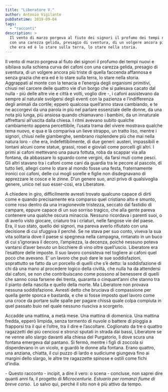 ```yaml
---
title: "Liberatore V."
author: Antonio Vigilante
pubDatetime: 2019-09-04
tags: 
  - "racconti"
description: >
  Il vento di marzo porgeva al fiuto dei signori il profumo dei tempi nuovi e sibilava sulla schiena curva dei cafoni 
  con una carezza gelida, presagio di sventura, di un volgere ancora più triste di quella faccenda affannosa e senza grazia
  che era ed è lo stare sulla terra, lo stare nella storia. 
---
```


Il vento di marzo porgeva al fiuto dei signori il profumo dei tempi nuovi e sibilava sulla schiena curva dei cafoni con una carezza gelida, presagio di sventura, di un volgere ancora più triste di quella faccenda affannosa e senza grazia che era ed è lo stare sulla terra, lo stare nella storia. Aggrappati al monte con la tenacia e l’energia degli organismi primitivi, chiusi nel carcere delle quattro vie d’un borgo che si palesava cacato dal nulla - più delle altre vie e città e volti, voglio dire -, i cafoni assistevano da sempre al naturale svolgersi degli eventi con la pazienza e l’indifferenza degli animali da cortile; epperò qualcosa quell’anno stava cambiando, e te ne accorgevi da una parola in più nel parlare essenziale delle donne, da una nota più lunga, più ansiosa quando chiamavano i bambini, da un innaturale affrettarsi all’uscita dalla chiesa. I ritmi avevano subito qualche cambiamento appena percettibile, l’usata trama del vivere mostrava qualche tema nuovo, e qua e là compariva un lieve strappo, un tratto liso, mentre i signori, chiusi nelle giamberghe, sembrano risplendere più che mai nella natura loro - che era, indefettibilmente, di due generi: austeri, impassibili e lontani alcuni come statue, grassi, rosei e gioviali come porcelli gli altri. I primi ai cafoni mettevano una paura fottuta, roba da scappar via alla fontana, da abbassare lo sguardo come vergini, da farsi muti come pesci. Gli altri stavano tra i cafoni come cani da guardia tra le pecore al pascolo, di tutto lieti, allegri come lo stare al mondo fosse una festa, fraternamente ironici coi cafoni, delle cui mogli sorelle e figlie non disdegnavano di apprezzare le cosce e le zinne. D’un genere suo, anzi privo di qualsivoglia genere, unico nel suo esser-così, era Liberatore.  
  
A chiedere in giro, difficilmente avresti trovato qualcuno capace di dirti come e quando precisamente era comparso quel cristiano alto e smunto, come roso dentro da una irragionevole tristezza, seccato dal fastidio di campare, eppure capace di un suo sorriso tragico, che alla gente pareva contenere una qualche oscura minaccia. Nessuno ricordava i parenti suoi, o di averlo visto giocare, criaturo tra i criaturi, nelle fangose vie del paese. Era, il suo stato, quello dei signori, ma pareva averlo rifiutato con una decisione di cui sfuggiva il perché. Se ne stava per suo conto, viveva la sua vita solitaria dove il paese si spegneva nella campagna, rintanato in un buco di cui s’ignorava il decoro, l’ampiezza, la decenza, poiché nessuno poteva vantarsi d’aver bevuto un bicchiere di vino oltre quell’uscio. Liberatore era l’esattore delle imposte. Il suo lavoro consisteva nel togliere ai cafoni quel poco che avevano. E’ un lavoro che può dare le sue soddisfazioni, soprattutto se fatto da un porcello di quelli che s’è detto: la soddisfazione di chi dà una mano al procedere logico della civiltà, che nulla ha da attendersi dai cafoni, se non che contribuiscano come possono al benessere di quelli che sanno cosa farsene dei trenta, quaranta o cinquant’anni che stanno tra il pianto della nascita e quello della morte. Ma Liberatore non provava nessuna soddisfazione. Avresti detto che bruciava di compassione per quella gente sporca e bastarda, e che si fosse imposto quel lavoro come una croce da portare sulle spalle per pagare chissà quale colpa compiuta in quel passato buio nel quale nessuno riusciva a scorgerlo.  

Accadde una mattina, a metà mese. Una mattina di domenica. Una mattina fredda, epperò limpida, senza tormento di nuvole o battere di pioggia a frapporsi tra il qui e l’oltre, tra il dire e l’ascoltare. Coglionato da tre o quattro ragazzetti dei più cenciosi e stronzi sputati in strada dai bassi, Liberatore se ne venne allo slargo davanti alla chiesa del Purgatorio, lì dove scura una fontana emergeva dal pantano. Si fermò, mentre i figli di zoccola si disperdevano in un vicolo, e guardò le donne alla fontana. Erano quattro, una anziana, chiatta, il cui puzzo di lardo e sudiciume giungeva fino ai margini dello slargo, le altre tre ragazzette spinose e ostili come fichi d’india.  
  
\- 
Questo racconto - incipit, a dire il vero: o scena - concluse, non saprei dire quanti anni fa, il progetto di _Microcenturie. Estuario per romanzi fiume di breve corso_.  Lo salvo qui, perché il sito non è più attivo da tempo.  

 
